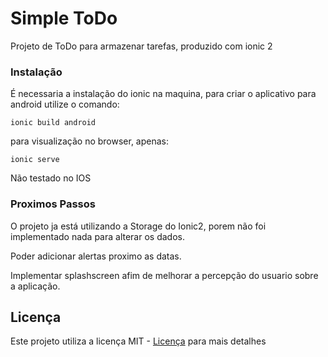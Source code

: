 # Simple ToDo

Projeto de ToDo para armazenar tarefas, produzido com ionic 2


### Instalação

É necessaria a instalação do ionic na maquina, para criar o aplicativo para android utilize o comando:

```
ionic build android
```

para visualização no browser, apenas: 

```
ionic serve
```

Não testado no IOS

### Proximos Passos

O projeto ja está utilizando a Storage do Ionic2, porem não foi implementado nada para alterar os dados.

Poder adicionar alertas proximo as datas.

Implementar splashscreen afim de melhorar a percepção do usuario sobre a aplicação.

## Licença

Este projeto utiliza a licença MIT - [Licença](LICENSE.md) para mais detalhes
